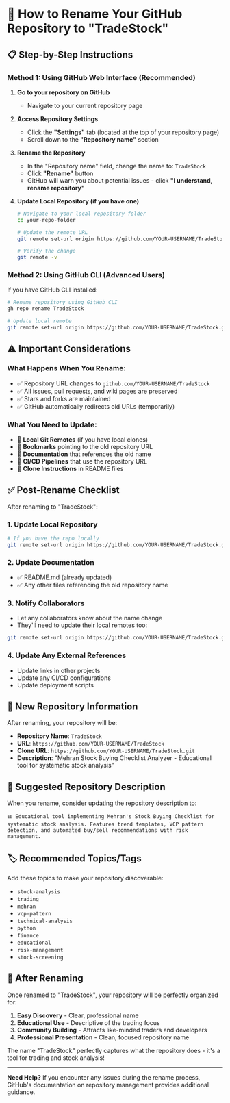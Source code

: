 # 🔄 How to Rename Your GitHub Repository to "TradeStock"

## 📋 Step-by-Step Instructions

### Method 1: Using GitHub Web Interface (Recommended)

1. **Go to your repository on GitHub**
   - Navigate to your current repository page

2. **Access Repository Settings**
   - Click the **"Settings"** tab (located at the top of your repository page)
   - Scroll down to the **"Repository name"** section

3. **Rename the Repository**
   - In the "Repository name" field, change the name to: `TradeStock`
   - Click **"Rename"** button
   - GitHub will warn you about potential issues - click **"I understand, rename repository"**

4. **Update Local Repository (if you have one)**
   ```bash
   # Navigate to your local repository folder
   cd your-repo-folder
   
   # Update the remote URL
   git remote set-url origin https://github.com/YOUR-USERNAME/TradeStock.git
   
   # Verify the change
   git remote -v
   ```

### Method 2: Using GitHub CLI (Advanced Users)

If you have GitHub CLI installed:

```bash
# Rename repository using GitHub CLI
gh repo rename TradeStock

# Update local remote
git remote set-url origin https://github.com/YOUR-USERNAME/TradeStock.git
```

## ⚠️ Important Considerations

### What Happens When You Rename:
- ✅ Repository URL changes to `github.com/YOUR-USERNAME/TradeStock`
- ✅ All issues, pull requests, and wiki pages are preserved
- ✅ Stars and forks are maintained
- ✅ GitHub automatically redirects old URLs (temporarily)

### What You Need to Update:
- 🔄 **Local Git Remotes** (if you have local clones)
- 🔄 **Bookmarks** pointing to the old repository URL
- 🔄 **Documentation** that references the old name
- 🔄 **CI/CD Pipelines** that use the repository URL
- 🔄 **Clone Instructions** in README files

## ✅ Post-Rename Checklist

After renaming to "TradeStock":

### 1. Update Local Repository
```bash
# If you have the repo locally
git remote set-url origin https://github.com/YOUR-USERNAME/TradeStock.git
```

### 2. Update Documentation
- ✅ README.md (already updated)
- ✅ Any other files referencing the old repository name

### 3. Notify Collaborators
- Let any collaborators know about the name change
- They'll need to update their local remotes too:
```bash
git remote set-url origin https://github.com/YOUR-USERNAME/TradeStock.git
```

### 4. Update Any External References
- Update links in other projects
- Update any CI/CD configurations
- Update deployment scripts

## 🎯 New Repository Information

After renaming, your repository will be:

- **Repository Name**: `TradeStock`
- **URL**: `https://github.com/YOUR-USERNAME/TradeStock`
- **Clone URL**: `https://github.com/YOUR-USERNAME/TradeStock.git`
- **Description**: "Mehran Stock Buying Checklist Analyzer - Educational tool for systematic stock analysis"

## 📝 Suggested Repository Description

When you rename, consider updating the repository description to:

```
📊 Educational tool implementing Mehran's Stock Buying Checklist for systematic stock analysis. Features trend templates, VCP pattern detection, and automated buy/sell recommendations with risk management.
```

## 🏷️ Recommended Topics/Tags

Add these topics to make your repository discoverable:

- `stock-analysis`
- `trading`
- `mehran`
- `vcp-pattern`
- `technical-analysis`
- `python`
- `finance`
- `educational`
- `risk-management`
- `stock-screening`

## 🚀 After Renaming

Once renamed to "TradeStock", your repository will be perfectly organized for:

1. **Easy Discovery** - Clear, professional name
2. **Educational Use** - Descriptive of the trading focus
3. **Community Building** - Attracts like-minded traders and developers
4. **Professional Presentation** - Clean, focused repository name

The name "TradeStock" perfectly captures what the repository does - it's a tool for trading and stock analysis!

---

**Need Help?** If you encounter any issues during the rename process, GitHub's documentation on repository management provides additional guidance.